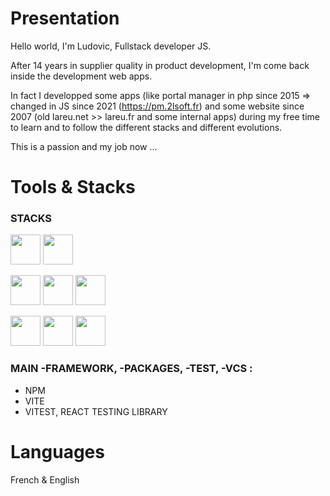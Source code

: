 # Presentation

Hello world, I'm Ludovic, Fullstack developer JS. 

After 14 years in supplier quality in product development, I'm come back inside the development web apps.

In fact I developped some apps (like portal manager in php since 2015 => changed in JS since 2021 (https://pm.2lsoft.fr) and some website since 2007 (old lareu.net >> lareu.fr and some internal apps) during my free time to learn and to follow the different stacks and different evolutions. 

This is a passion and my job now ...

# Tools & Stacks

### STACKS 

<img width="48" src="https://cdn.jsdelivr.net/gh/devicons/devicon/icons/php/php-original.svg" /> <img width="48" src="https://cdn.jsdelivr.net/gh/devicons/devicon/icons/mysql/mysql-original-wordmark.svg" /> 

<img width="48" src="https://cdn.jsdelivr.net/gh/devicons/devicon/icons/html5/html5-original.svg" /> <img width="48" src="https://cdn.jsdelivr.net/gh/devicons/devicon/icons/css3/css3-original.svg" />  <img width="48" src="https://cdn.jsdelivr.net/gh/devicons/devicon/icons/javascript/javascript-original.svg" /> 

<img width="48" src="https://cdn.jsdelivr.net/gh/devicons/devicon/icons/nodejs/nodejs-original.svg" /> <img width="48" src="https://cdn.jsdelivr.net/gh/devicons/devicon/icons/react/react-original.svg" /> <img width="48" src="https://cdn.jsdelivr.net/gh/devicons/devicon/icons/typescript/typescript-original.svg" />

### MAIN -FRAMEWORK, -PACKAGES, -TEST, -VCS :

- NPM
- VITE
- VITEST, REACT TESTING LIBRARY

# Languages 

French & English

